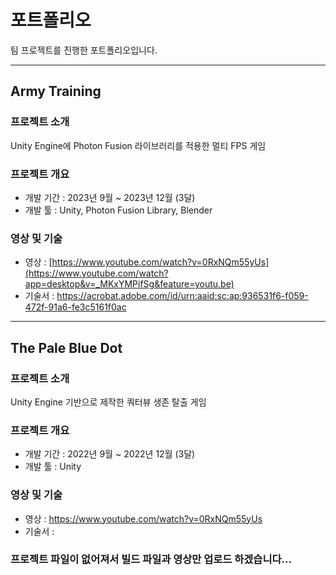 # 포트폴리오
팀 프로젝트를 진행한 포트폴리오입니다.
<hr></hr>

## Army Training

### 프로젝트 소개
Unity Engine에 Photon Fusion 라이브러리를 적용한 멀티 FPS 게임 

### 프로젝트 개요
  * 개발 기간 : 2023년 9월 ~ 2023년 12월 (3달)  
  * 개발 툴 : Unity, Photon Fusion Library, Blender

### 영상 및 기술
  * 영상 : [https://www.youtube.com/watch?v=0RxNQm55yUs](https://www.youtube.com/watch?app=desktop&v=_MKxYMPifSg&feature=youtu.be)
  * 기술서 : https://acrobat.adobe.com/id/urn:aaid:sc:ap:936531f6-f059-472f-91a6-fe3c5161f0ac

<hr></hr>

## The Pale Blue Dot

### 프로젝트 소개
Unity Engine 기반으로 제작한 쿼터뷰 생존 탈출 게임

### 프로젝트 개요
  * 개발 기간 : 2022년 9월 ~ 2022년 12월 (3달)
  * 개발 툴 : Unity

### 영상 및 기술
  * 영상 : https://www.youtube.com/watch?v=0RxNQm55yUs
  * 기술서 : 

### 프로젝트 파일이 없어져서 빌드 파일과 영상만 업로드 하겠습니다...
